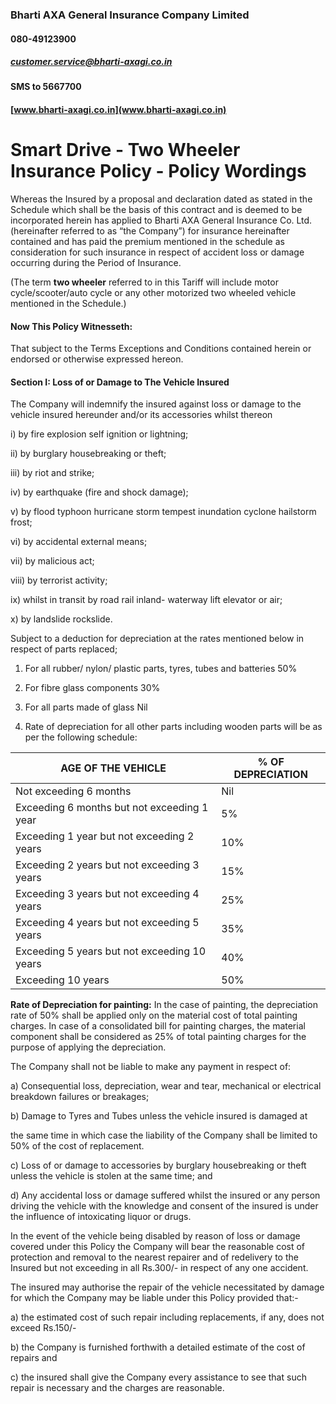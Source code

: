 ### Bharti AXA General Insurance Company Limited

#### 080-49123900

##### [customer.service@bharti-axagi.co.in](mailto:customer.service@bharti-axagi.co.in)

#### SMS <SERVICE> to 5667700

#### [www.bharti-axagi.co.in](www.bharti-axagi.co.in)

# Smart Drive - Two Wheeler Insurance Policy - Policy Wordings

Whereas the Insured by a proposal and declaration dated as stated in the Schedule which shall be the basis of this contract and is deemed to be incorporated herein has applied to Bharti AXA General Insurance Co. Ltd. (hereinafter referred to as “the Company”) for insurance hereinafter contained and has paid the premium mentioned in the schedule as consideration for such insurance in respect of accident loss or damage occurring during the Period of Insurance.

(The term **two wheeler** referred to in this Tariff will include motor cycle/scooter/auto cycle or any other motorized two wheeled vehicle mentioned in the Schedule.)

#### Now This Policy Witnesseth:

That subject to the Terms Exceptions and Conditions contained herein or endorsed or otherwise expressed hereon.

#### Section I: Loss of or Damage to The Vehicle Insured

The Company will indemnify the insured against loss or damage to the vehicle insured hereunder and/or its accessories whilst thereon

i) by fire explosion self ignition or lightning;

ii) by burglary housebreaking or theft;

iii) by riot and strike;

iv) by earthquake (fire and shock damage);

v) by flood typhoon hurricane storm tempest inundation cyclone hailstorm frost;

vi) by accidental external means;

vii) by malicious act;

viii) by terrorist activity;

ix) whilst in transit by road rail inland- waterway lift elevator or air;

x) by landslide rockslide.

Subject to a deduction for depreciation at the rates mentioned below in respect of parts replaced;

1. For all rubber/ nylon/ plastic parts, tyres, tubes and batteries 50%

2. For fibre glass components 30%

3. For all parts made of glass Nil

4. Rate of depreciation for all other parts including wooden parts will be as per the following schedule:

| AGE OF THE VEHICLE | % OF DEPRECIATION |  
|---|---|  
| Not exceeding 6 months | Nil |  
| Exceeding 6 months but not exceeding 1 year | 5% |  
| Exceeding 1 year but not exceeding 2 years | 10% |  
| Exceeding 2 years but not exceeding 3 years | 15% |  
| Exceeding 3 years but not exceeding 4 years | 25% |  
| Exceeding 4 years but not exceeding 5 years | 35% |  
| Exceeding 5 years but not exceeding 10 years | 40% |  
| Exceeding 10 years | 50% |  

**Rate of Depreciation for painting:** In the case of painting, the depreciation rate of 50% shall be applied only on the material cost of total painting charges. In case of a consolidated bill for painting charges, the material component shall be considered as 25% of total painting charges for the purpose of applying the depreciation.

The Company shall not be liable to make any payment in respect of:

a) Consequential loss, depreciation, wear and tear, mechanical or electrical breakdown failures or breakages;

b) Damage to Tyres and Tubes unless the vehicle insured is damaged at

the same time in which case the liability of the Company shall be limited to 50% of the cost of replacement.

c) Loss of or damage to accessories by burglary housebreaking or theft unless the vehicle is stolen at the same time; and

d) Any accidental loss or damage suffered whilst the insured or any person driving the vehicle with the knowledge and consent of the insured is under the influence of intoxicating liquor or drugs.

In the event of the vehicle being disabled by reason of loss or damage covered under this Policy the Company will bear the reasonable cost of protection and removal to the nearest repairer and of redelivery to the Insured but not exceeding in all Rs.300/- in respect of any one accident.

The insured may authorise the repair of the vehicle necessitated by damage for which the Company may be liable under this Policy provided that:-

a) the estimated cost of such repair including replacements, if any, does not exceed Rs.150/-

b) the Company is furnished forthwith a detailed estimate of the cost of repairs and

c) the insured shall give the Company every assistance to see that such repair is necessary and the charges are reasonable.
